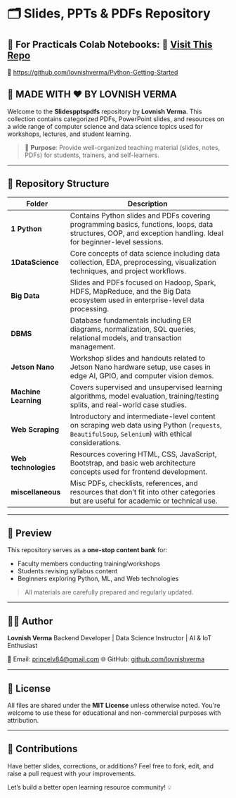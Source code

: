 # 🗂️ Slides, PPTs & PDFs Repository

## 📌 For Practicals Colab Notebooks: 🔗 [Visit This Repo](https://github.com/lovnishverma/Python-Getting-Started)
🔗 https://github.com/lovnishverma/Python-Getting-Started
## 📌 MADE WITH ❤️ BY LOVNISH VERMA

Welcome to the **Slidespptspdfs** repository by **Lovnish Verma**. This collection contains categorized PDFs, PowerPoint slides, and resources on a wide range of computer science and data science topics used for workshops, lectures, and student learning.

> 🎯 **Purpose**: Provide well-organized teaching material (slides, notes, PDFs) for students, trainers, and self-learners.

---

## 📁 Repository Structure

| Folder               | Description                                                                                                                                                     |
| -------------------- | --------------------------------------------------------------------------------------------------------------------------------------------------------------- |
| **1 Python**         | Contains Python slides and PDFs covering programming basics, functions, loops, data structures, OOP, and exception handling. Ideal for beginner-level sessions. |
| **1DataScience**     | Core concepts of data science including data collection, EDA, preprocessing, visualization techniques, and project workflows.                                   |
| **Big Data**         | Slides and PDFs focused on Hadoop, Spark, HDFS, MapReduce, and the Big Data ecosystem used in enterprise-level data processing.                                 |
| **DBMS**             | Database fundamentals including ER diagrams, normalization, SQL queries, relational models, and transaction management.                                         |
| **Jetson Nano**      | Workshop slides and handouts related to Jetson Nano hardware setup, use cases in edge AI, GPIO, and computer vision demos.                                      |
| **Machine Learning** | Covers supervised and unsupervised learning algorithms, model evaluation, training/testing splits, and real-world case studies.                                 |
| **Web Scraping**     | Introductory and intermediate-level content on scraping web data using Python (`requests`, `BeautifulSoup`, `Selenium`) with ethical considerations.            |
| **Web technologies** | Resources covering HTML, CSS, JavaScript, Bootstrap, and basic web architecture concepts used for frontend development.                                         |
| **miscellaneous**    | Misc PDFs, checklists, references, and resources that don’t fit into other categories but are useful for academic or technical use.                             |

---

## 📸 Preview

This repository serves as a **one-stop content bank** for:

* Faculty members conducting training/workshops
* Students revising syllabus content
* Beginners exploring Python, ML, and Web technologies

> All materials are carefully prepared and regularly updated.

---

## 🧑‍🏫 Author

**Lovnish Verma**
Backend Developer | Data Science Instructor | AI & IoT Enthusiast

📧 Email: [princelv84@gmail.com](mailto:princelv84@gmail.com)
🌐 GitHub: [github.com/lovnishverma](https://github.com/lovnishverma)

---

## 📜 License

All files are shared under the **MIT License** unless otherwise noted. You're welcome to use these for educational and non-commercial purposes with attribution.

---

## 🙌 Contributions

Have better slides, corrections, or additions?
Feel free to fork, edit, and raise a pull request with your improvements.

Let’s build a better open learning resource community! 💡


